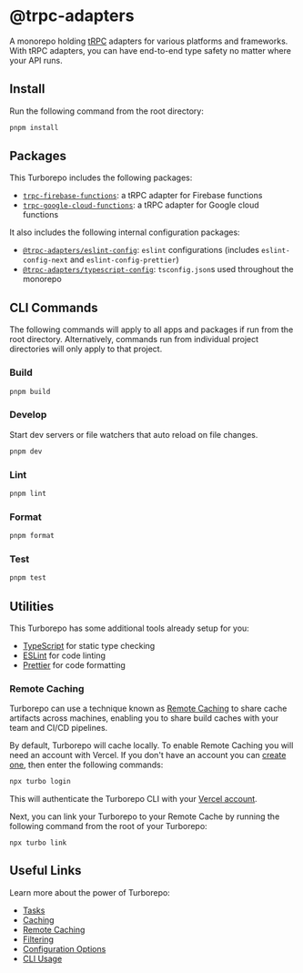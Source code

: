 # @trpc-adapters

A monorepo holding [tRPC](https://trpc.io/) adapters for various platforms and frameworks.
With tRPC adapters, you can have end-to-end type safety no matter where your API runs.

## Install

Run the following command from the root directory:

```bash
pnpm install
```

## Packages

This Turborepo includes the following packages:

- [`trpc-firebase-functions`](./packages/firebase-functions/): a tRPC adapter for Firebase functions
- [`trpc-google-cloud-functions`](./packages/google-cloud-functions/): a tRPC adapter for Google cloud functions

It also includes the following internal configuration packages:

- [`@trpc-adapters/eslint-config`](./packages/eslint-config/): `eslint` configurations (includes `eslint-config-next` and `eslint-config-prettier`)
- [`@trpc-adapters/typescript-config`](./packages/typescript-config/): `tsconfig.json`s used throughout the monorepo

## CLI Commands

The following commands will apply to all apps and packages if run from the root directory.
Alternatively, commands run from individual project directories will only apply to that project.

### Build

```bash
pnpm build
```

### Develop

Start dev servers or file watchers that auto reload on file changes.

```bash
pnpm dev
```

### Lint

```bash
pnpm lint
```

### Format

```bash
pnpm format
```

### Test

```bash
pnpm test
```

## Utilities

This Turborepo has some additional tools already setup for you:

- [TypeScript](https://www.typescriptlang.org/) for static type checking
- [ESLint](https://eslint.org/) for code linting
- [Prettier](https://prettier.io) for code formatting

### Remote Caching

Turborepo can use a technique known as [Remote Caching](https://turbo.build/repo/docs/core-concepts/remote-caching) to share cache artifacts across machines, enabling you to share build caches with your team and CI/CD pipelines.

By default, Turborepo will cache locally. To enable Remote Caching you will need an account with Vercel. If you don't have an account you can [create one](https://vercel.com/signup), then enter the following commands:

```bash
npx turbo login
```

This will authenticate the Turborepo CLI with your [Vercel account](https://vercel.com/docs/concepts/personal-accounts/overview).

Next, you can link your Turborepo to your Remote Cache by running the following command from the root of your Turborepo:

```
npx turbo link
```

## Useful Links

Learn more about the power of Turborepo:

- [Tasks](https://turbo.build/repo/docs/core-concepts/monorepos/running-tasks)
- [Caching](https://turbo.build/repo/docs/core-concepts/caching)
- [Remote Caching](https://turbo.build/repo/docs/core-concepts/remote-caching)
- [Filtering](https://turbo.build/repo/docs/core-concepts/monorepos/filtering)
- [Configuration Options](https://turbo.build/repo/docs/reference/configuration)
- [CLI Usage](https://turbo.build/repo/docs/reference/command-line-reference)
